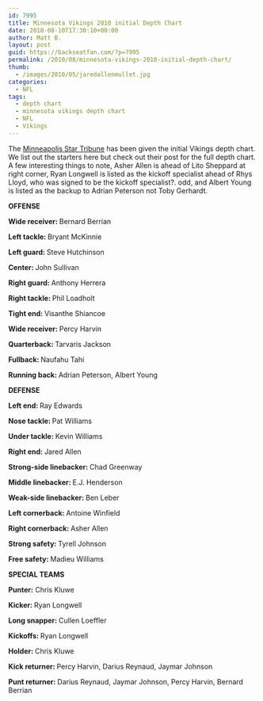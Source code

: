 ```yaml
---
id: 7995
title: Minnesota Vikings 2010 initial Depth Chart
date: 2010-08-10T17:30:10+00:00
author: Matt B.
layout: post
guid: https://backseatfan.com/?p=7995
permalink: /2010/08/minnesota-vikings-2010-initial-depth-chart/
thumb:
  - /images/2010/05/jaredallenmullet.jpg
categories:
  - NFL
tags:
  - depth chart
  - minnesota vikings depth chart
  - NFL
  - Vikings
---
```


<div class="entry">
  <p>
    The <a href="http://www.startribune.com/sports/vikings/blogs/100366109.html?elr=KArksi8cyaiUz33Dii_9PmP:Qi_17cQiU47cQUU">Minneapolis Star Tribune</a> has been given the initial Vikings depth chart. We list out the starters here but check out their post for the full depth chart. A few interesting things to note, Asher Allen is ahead of Lito Sheppard at right corner, Ryan Longwell is listed as the kickoff specialist ahead of Rhys Lloyd, who was signed to be the kickoff specialist?. odd, and Albert Young is listed as the backup to Adrian Peterson not Toby Gerhardt.
  </p>

  <p>
    <strong>OFFENSE</strong>
  </p>

  <p>
    <strong>Wide receiver: </strong>Bernard Berrian
  </p>

  <p>
    <strong>Left tackle: </strong>Bryant McKinnie
  </p>

  <p>
    <strong>Left guard: </strong>Steve Hutchinson
  </p>

  <p>
    <strong>Center: </strong>John Sullivan
  </p>

  <p>
    <strong>Right guard: </strong>Anthony Herrera
  </p>

  <p>
    <strong>Right tackle: </strong>Phil Loadholt
  </p>

  <p>
    <strong>Tight end: </strong>Visanthe Shiancoe
  </p>

  <p>
    <strong>Wide receiver: </strong>Percy Harvin
  </p>

  <p>
    <strong>Quarterback: </strong>Tarvaris Jackson
  </p>

  <p>
    <strong>Fullback: </strong>Naufahu Tahi
  </p>

  <p>
    <strong>Running back: </strong>Adrian Peterson, Albert Young
  </p>

  <p>
    <strong>DEFENSE</strong>
  </p>

  <p>
    <strong>Left end: </strong>Ray Edwards
  </p>

  <p>
    <strong>Nose tackle: </strong>Pat Williams
  </p>

  <p>
    <strong>Under tackle: </strong>Kevin Williams
  </p>

  <p>
    <strong>Right end: </strong>Jared Allen
  </p>

  <p>
    <strong>Strong-side linebacker: </strong>Chad Greenway
  </p>

  <p>
    <strong>Middle linebacker: </strong>E.J. Henderson
  </p>

  <p>
    <strong>Weak-side linebacker: </strong>Ben Leber
  </p>

  <p>
    <strong>Left cornerback: </strong>Antoine Winfield
  </p>

  <p>
    <strong>Right cornerback: </strong>Asher Allen
  </p>

  <p>
    <strong>Strong safety: </strong>Tyrell Johnson
  </p>

  <p>
    <strong>Free safety: </strong>Madieu Williams
  </p>

  <p>
    <strong>SPECIAL TEAMS</strong>
  </p>

  <p>
    <strong>Punter:</strong> Chris Kluwe
  </p>

  <p>
    <strong>Kicker: </strong>Ryan Longwell
  </p>

  <p>
    <strong>Long snapper: </strong>Cullen Loeffler
  </p>

  <p>
    <strong>Kickoffs: </strong>Ryan Longwell
  </p>

  <p>
    <strong>Holder: </strong>Chris Kluwe
  </p>

  <p>
    <strong>Kick returner: </strong>Percy Harvin, Darius Reynaud, Jaymar Johnson
  </p>

  <p>
    <strong>Punt returner: </strong>Darius Reynaud, Jaymar Johnson, Percy Harvin, Bernard Berrian
  </p>
</div>
